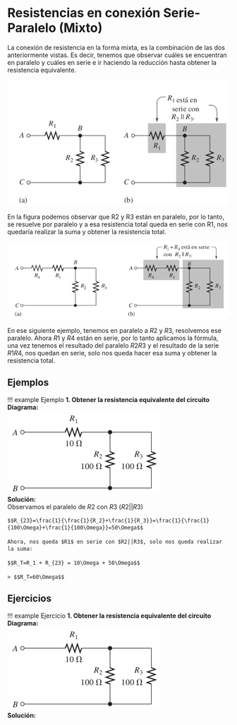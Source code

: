 # Resistencias en conexión Serie-Paralelo (Mixto)

La conexión de resistencia en la forma mixta, es la combinación de las dos anteriormente vistas. Es decir, tenemos que observar cuáles se encuentran en paralelo y cuáles en serie e ir haciendo la reducción hasta obtener la resistencia equivalente.

![imagen](../img/png/Antologia.pdf-215.opt.png)

En la figura podemos observar que R2 y R3 están en paralelo, por lo tanto, se resuelve por paralelo y a esa resistencia total queda en serie con R1, nos quedaría realizar la suma y obtener la resistencia total.

![imagen](../img/png/Antologia.pdf-219.opt.png)

En ese siguiente ejemplo, tenemos en paralelo a $R2$ y $R3$, resolvemos ese paralelo. Ahora $R1$ y $R4$ están en serie, por lo tanto aplicamos la fórmula, una vez tenemos el resultado del paralelo $R2R3$ y el resultado de la serie $R1R4$, nos quedan en serie, solo nos queda hacer esa suma y obtener la resistencia total.

## Ejemplos

!!! example Ejemplo
    **1. Obtener la resistencia equivalente del circuito** <br>
    **Diagrama:** <br>
    ![diagrama](../img/png/Antologia.pdf-223.opt.png) <br>
    **Solución:**   <br>
    Observamos el paralelo de $R2$ con $R3$ ($R2||R3$)

    $$R_{23}=\frac{1}{\frac{1}{R_2}+\frac{1}{R_3}}=\frac{1}{\frac{1}{100\Omega}+\frac{1}{100\Omega}}=50\Omega$$

    Ahora, nos queda $R1$ en serie con $R2||R3$, solo nos queda realizar la suma:

    $$R_T=R_1 + R_{23} = 10\Omega + 50\Omega$$

    > $$R_T=60\Omega$$


## Ejercicios

!!! example Ejercicio
    **1. Obtener la resistencia equivalente del circuito** <br>
    **Diagrama:** <br>
    ![diagrama](../img/png/Antologia.pdf-223.opt.png) <br>
    **Solución:** <br><br><br><br>